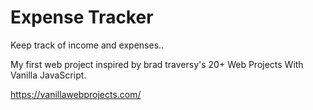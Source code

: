 # Expense Tracker
 Keep track of income and expenses..

 My first web project inspired by brad traversy's 20+ Web Projects With Vanilla JavaScript.

 https://vanillawebprojects.com/
